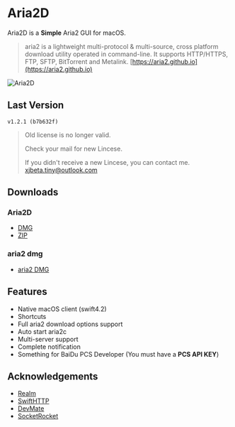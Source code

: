 # Aria2D
Aria2D is a **Simple** Aria2 GUI for macOS.

> aria2 is a lightweight multi-protocol & multi-source, cross platform download utility operated in command-line. It supports HTTP/HTTPS, FTP, SFTP, BitTorrent and Metalink. [https://aria2.github.io](https://aria2.github.io)

![Aria2D](https://i.imgur.com/ZOTG18U.png)

## Last Version
    v1.2.1 (b7b632f)

> Old license is no longer valid.
> 
> Check your mail for new Lincese.
> 
> If you didn't receive a new Lincese, you can contact me.
> <xjbeta.tiny@outlook.com>


## Downloads
### Aria2D
- [DMG](https://dl.devmate.com/com.xjbeta.Aria2D/Aria2D.dmg)
- [ZIP](https://dl.devmate.com/com.xjbeta.Aria2D/Aria2D.zip)

### aria2 dmg
- [aria2 DMG](https://dl.devmate.com/com.aria2.aria2c/aria2c.dmg)

## Features
- Native macOS client (swift4.2)
- Shortcuts
- Full aria2 download options support
- Auto start aria2c
- Multi-server support
- Complete notification
- Something for BaiDu PCS Developer (You must have a **PCS API KEY**)

## Acknowledgements
- [Realm](https://realm.io/)
- [SwiftHTTP](https://github.com/daltoniam/SwiftHTTP)
- [DevMate](https://devmate.com/)
- [SocketRocket](https://github.com/facebook/SocketRocket)
